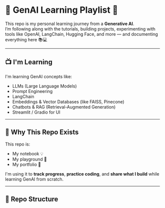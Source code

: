 # 🤖 GenAI Learning Playlist 🚀

This repo is my personal learning journey from a **Generative AI**.  
I’m following along with the tutorials, building projects, experimenting with tools like OpenAI, LangChain, Hugging Face, and more — and documenting everything here 📚💻

---

## 📺 I'm Learning


I'm learning GenAI concepts like:
- LLMs (Large Language Models)
- Prompt Engineering
- LangChain
- Embeddings & Vector Databases (like FAISS, Pinecone)
- Chatbots & RAG (Retrieval-Augmented Generation)
- Streamlit / Gradio for UI

---

## 🧠 Why This Repo Exists

This repo is:
- My notebook 💡
- My playground 🧪
- My portfolio 💼

I'm using it to **track progress**, **practice coding**, and **share what I build** while learning GenAI from scratch.

---

## 📁 Repo Structure

